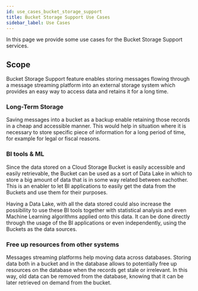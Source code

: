 ```yaml
---
id: use_cases_bucket_storage_support
title: Bucket Storage Support Use Cases
sidebar_label: Use Cases
---
```


In this page we provide some use cases for the Bucket Storage Support services.

## Scope

Bucket Storage Support feature enables storing messages flowing through a message streaming platform into an external storage
system which provides an easy way to access data and retains it for a long time.

### Long-Term Storage

Saving messages into a bucket as a backup enable retaining those records in a cheap and accessible manner. This would
help in situation where it is necessary to store specific piece of information for a long period of time, for example for legal or fiscal reasons.

### BI tools & ML

Since the data stored on a Cloud Storage Bucket is easily accessible and easily retrievable, the Bucket can be used as a sort of Data Lake in which to store a big amount of data that is in some way related between eachother. This is an enabler to let BI applications to easily get the data from the Buckets and use them for their purposes.

Having a Data Lake, with all the data stored could also increase the possibility to use these BI tools together with statistical analysis and even Machine Learning algorithms applied onto this data. It can be done directly through the usage of the BI applications or even independently, using the Buckets as the data sources.

### Free up resources from other systems

Messages streaming platforms help moving data across databases. Storing data both in a bucket and in the database allows to
potentially free up resources on the database when the records get stale or irrelevant. In this way, old data
can be removed from the database, knowing that it can be later retrieved on demand from the bucket.